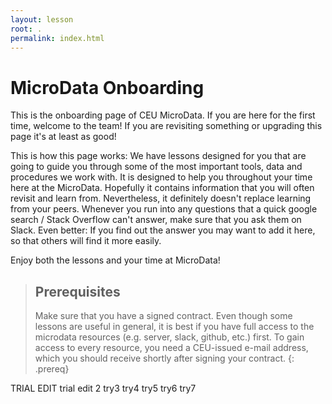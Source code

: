 ```yaml
---
layout: lesson
root: .
permalink: index.html
---
```


# MicroData Onboarding

This is the onboarding page of CEU MicroData. If you are here for the first time, welcome to the team! If you are revisiting something or upgrading this page it's at least as good!

This is how this page works: We have lessons designed for you that are going to guide you through some of the most important tools, data and procedures we work with. It is designed to help you throughout your time here at the MicroData. Hopefully it contains information that you will often revisit and learn from. Nevertheless, it definitely doesn't replace learning from your peers. Whenever you run into any questions that a quick google search / Stack Overflow can't answer, make sure that you ask them on Slack. Even better: If you find out the answer you may want to add it here, so that others will find it more easily.

Enjoy both the lessons and your time at MicroData!

> ## Prerequisites
>
> Make sure that you have a signed contract. Even though some lessons are useful in general, it is best if you have full access to the microdata resources \(e.g. server, slack, github, etc.\) first. To gain access to every resource, you need a CEU-issued e-mail address, which you should receive shortly after signing your contract. {: .prereq}

TRIAL EDIT trial edit 2 try3 try4 try5 try6 try7

